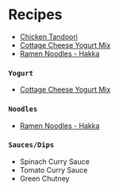 # Recipes

- [Chicken Tandoori](../recipes/chicken-tandoori.md)
- [Cottage Cheese Yogurt Mix](../recipes/cottage-cheese-yogurt-mix.md)
- [Ramen Noodles - Hakka](../recipes/ramen-noodles-hakka.md)

### `Yogurt`
- [Cottage Cheese Yogurt Mix](../recipes/cottage-cheese-yogurt-mix.md)

### `Noodles`
- [Ramen Noodles - Hakka](../recipes/ramen-noodles-hakka.md)

### `Sauces/Dips`
- Spinach Curry Sauce
- Tomato Curry Sauce
- Green Chutney